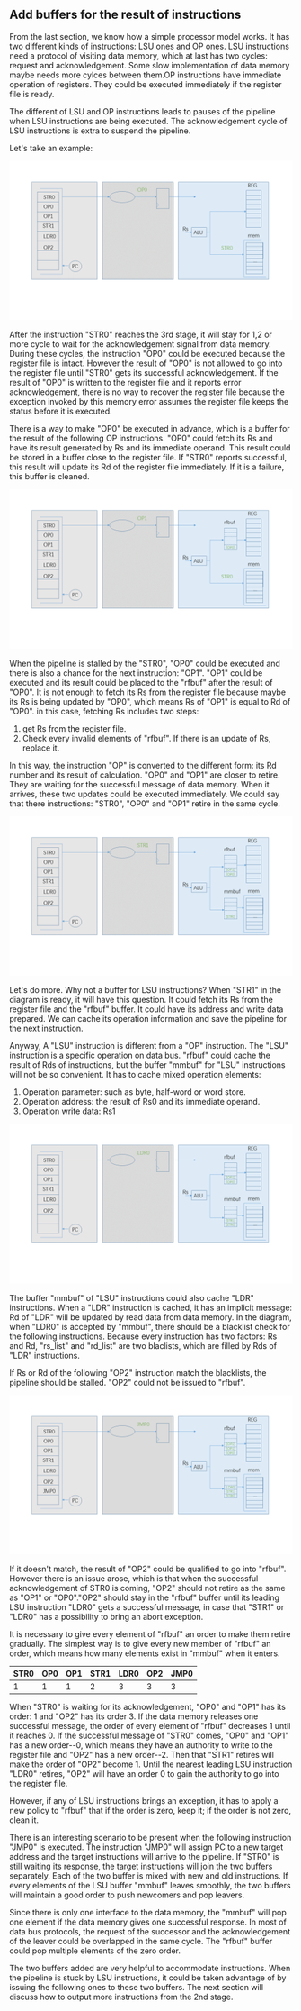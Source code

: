 ## Add buffers for the result of instructions

From the last section, we know how a simple processor model works. It has two different kinds of instructions: LSU ones and OP ones. LSU instructions need a protocol of visiting data memory, which at last has two cycles: request and acknowledgement. Some slow implementation of data memory maybe needs more cylces between them.OP instructions have immediate operation of registers. They could be executed immediately if the register file is ready. 

The different of LSU and OP instructions leads to pauses of the pipeline when LSU instructions are being executed. The acknowledgement cycle of LSU instructions is extra to suspend the pipeline. 

Let's take an example:

![original](/tutorial/02-original.png)

After the instruction "STR0" reaches the 3rd stage, it will stay for 1,2 or more cycle to wait for the  acknowledgement signal from data memory. During these cycles, the instruction "OP0" could be executed because the register file is intact. However the result of "OP0" is not allowed to go into the register file until "STR0" gets its successful acknowledgement. If the result of "OP0" is written to the register file and it reports error acknowledgement, there is no way to recover the register file because the exception invoked by this memory error assumes the register file keeps the status before it is executed.

There is a way to make "OP0" be executed in advance, which is a buffer for the result of the following OP instructions. "OP0" could fetch its Rs and have its result generated by Rs and its immediate operand. This result could be stored in a buffer close to the register file. If "STR0" reports successful, this result will update its Rd of the register file immediately. If it is a failure, this buffer is cleaned.

![rfbuf](/tutorial/02-rfbuf.png)

When the pipeline is stalled by the "STR0", "OP0" could be executed and there is also a chance for the next instruction: "OP1". "OP1" could be executed and its result could be placed to the "rfbuf" after the result of "OP0". It is not enough to fetch its Rs from the register file because maybe its Rs is being updated by "OP0", which means Rs of "OP1" is equal to Rd of "OP0". in this case, fetching Rs includes two steps:

1. get Rs from the register file.
2. Check every invalid elements of "rfbuf". If there is an update of Rs, replace it.
   
In this way, the instruction "OP" is converted to the different form: its Rd number and its result of calculation. "OP0" and "OP1" are closer to retire. They are waiting for the successful message of data memory. When it arrives, these two updates could be executed immediately. We could say that there instructions: "STR0", "OP0" and "OP1" retire in the same cycle.

![mmbuf](/tutorial/02-mmbuf.png)

Let's do more. Why not a buffer for LSU instructions? When "STR1" in the diagram is ready, it will have this question. It could fetch its Rs from the register file and the "rfbuf" buffer. It could have its address and write data prepared. We can cache its operation information and save the pipeline for the next instruction.

Anyway, A "LSU" instruction is different from a "OP" instruction. The "LSU" instruction is a specific operation on data bus. "rfbuf" could cache the result of Rds of instructions, but the buffer "mmbuf" for "LSU" instructions will not be so convenient. It has to cache mixed operation elements:

1. Operation parameter: such as byte, half-word or word store.
2. Operation address: the result of Rs0 and its immediate operand.
3. Operation write data: Rs1

![mmbuf-ldr](/tutorial/02-mmbuf-ldr.png)

The buffer "mmbuf" of "LSU" instructions could also cache "LDR" instructions. When a "LDR" instruction is cached, it has an implicit message: Rd of "LDR" will be updated by read data from data memory. In the diagram, when "LDR0" is accepted by "mmbuf", there should be a blacklist check for the following instructions. Because every instruction has two factors: Rs and Rd, "rs_list" and "rd_list" are two blaclists, which are filled by Rds of "LDR" instructions.

If Rs or Rd of the following "OP2" instruction match the blacklists, the pipeline should be stalled. "OP2" could not be issued to "rfbuf".

![mmbuf-op2](/tutorial/02-mmbuf-op2.png)

If it doesn't match, the result of "OP2" could be qualified to go into "rfbuf". However there is an issue arose, which is that when the successful acknowledgement of STR0 is coming, "OP2" should not retire as the same as "OP1" or "OP0"."OP2" should stay in the "rfbuf" buffer until its leading LSU instruction "LDR0" gets a successful message, in case that "STR1" or "LDR0" has a possibility to bring an abort exception.

It is necessary to give every element of "rfbuf" an order to make them retire gradually. The simplest way is to give every new member of "rfbuf" an order, which means how many elements exist in "mmbuf" when it enters.


|STR0 |OP0  |OP1  |STR1	|LDR0  |OP2 |JMP0    |
|-----|-----|-----|-----|------|----|--------|
|1    |1    |1    |2	|3     |3   |3       |

When "STR0" is waiting for its acknowledgement, "OP0" and "OP1" has its order: 1 and "OP2" has its order 3. If the data memory releases one successful message, the order of every element of "rfbuf" decreases 1 until it reaches 0. If the successful message of "STR0" comes, "OP0" and "OP1" has a new order--0, which means they have an authority to write to the register file and "OP2" has a new order--2. Then that "STR1" retires will make the order of "OP2" become 1. Until the nearest leading LSU instruction "LDR0" retires, "OP2" will have an order 0 to gain the authority to go into the register file.

However, if any of LSU instructions brings an exception, it has to apply a new policy to "rfbuf" that if the order is zero, keep it; if the order is not zero, clean it.

There is an interesting scenario to be present when the following instruction "JMP0" is executed. The instruction "JMP0" will assign PC to a new target address and the target instructions will arrive to the pipeline. If "STR0" is still waiting its response, the target instructions will join the two buffers separately. Each of the two buffer is mixed with new and old instructions. If every elements of the LSU buffer "mmbuf" leaves smoothly, the two buffers will maintain a good order to push newcomers and pop leavers.

Since there is only one interface to the data memory, the "mmbuf" will pop one element if the data memory gives one successful response. In most of data bus protocols, the request of the successor and the acknowledgement of the leaver could be overlapped in the same cycle. The "rfbuf" buffer could pop multiple elements of the zero order. 

The two buffers added are very helpful to accommodate instructions. When the pipeline is stuck by LSU instructions, it could be taken advantage of by issuing the following ones to these two buffers. The next section will discuss how to output more instructions from the 2nd stage.  
